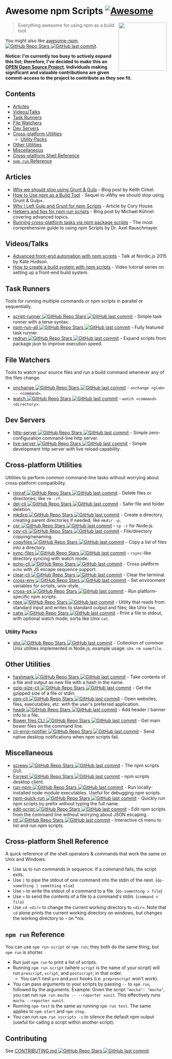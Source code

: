 <!--lint ignore awesome-heading-->
# Awesome npm Scripts [![Awesome](https://awesome.re/badge.svg)](https://awesome.re)

[<img src="https://github.com/RyanZim/awesome-npm-scripts/raw/master/npm-logo.png" align="right" width="150">](https://www.npmjs.com)

> Everything awesome for using npm as a build tool.

You might also like [awesome-npm ![GitHub Repo Stars](https://img.shields.io/github/stars/sindresorhus/awesome-npm) ![GitHub last commit](https://img.shields.io/github/last-commit/sindresorhus/awesome-npm)](https://github.com/sindresorhus/awesome-npm).

**Notice: I'm currently too busy to actively expand this list; therefore, I've decided to make this an [OPEN Open Source Project](http://openopensource.github.io/). Individuals making significant and valuable contributions are given commit-access to the project to contribute as they see fit.**

## Contents

<!-- START doctoc generated TOC please keep comment here to allow auto update -->
<!-- DON'T EDIT THIS SECTION, INSTEAD RE-RUN doctoc TO UPDATE -->

- [Articles](#articles)
- [Videos/Talks](#videostalks)
- [Task Runners](#task-runners)
- [File Watchers](#file-watchers)
- [Dev Servers](#dev-servers)
- [Cross-platform Utilities](#cross-platform-utilities)
  - [Utility Packs](#utility-packs)
- [Other Utilities](#other-utilities)
- [Miscellaneous](#miscellaneous)
- [Cross-platform Shell Reference](#cross-platform-shell-reference)
- [`npm run` Reference](#npm-run-reference)

<!-- END doctoc generated TOC please keep comment here to allow auto update -->

## Articles

- [Why we should stop using Grunt & Gulp](https://www.keithcirkel.co.uk/why-we-should-stop-using-grunt/) - Blog post by Keith Cirkel.
- [How to Use npm as a Build Tool](https://www.keithcirkel.co.uk/how-to-use-npm-as-a-build-tool/) - Sequel to »Why we should stop using Grunt & Gulp«.
- [Why I Left Gulp and Grunt for npm Scripts](https://medium.freecodecamp.com/why-i-left-gulp-and-grunt-for-npm-scripts-3d6853dd22b8) -  Article by Cory House.
- [Helpers and tips for npm run scripts](http://michael-kuehnel.de/tooling/2018/03/22/helpers-and-tips-for-npm-run-scripts.html) - Blog post by Michael Kühnel covering advanced topics.
- [Running cross-platform tasks via npm package scripts](https://exploringjs.com/nodejs-shell-scripting/ch_package-scripts.html) - The most comprehensive guide to using npm Scripts by Dr. Axel Rauschmayer.

## Videos/Talks

- [Advanced front-end automation with npm scripts](https://www.youtube.com/watch?v=0RYETb9YVrk) - Talk at Nordic.js 2015 by Kate Hudson.
- [How to create a build system with npm scripts](http://www.penta-code.com/how-to-create-a-build-system-with-npm-scripts/) - Video tutorial series on setting up a front-end build system.

## Task Runners

Tools for running multiple commands or npm scripts in parallel or sequentially.

- [script-runner ![GitHub Repo Stars](https://img.shields.io/github/stars/paulpflug/script-runner) ![GitHub last commit](https://img.shields.io/github/last-commit/paulpflug/script-runner)](https://github.com/paulpflug/script-runner) - Simple task runner with a terse syntax.
- [npm-run-all ![GitHub Repo Stars](https://img.shields.io/github/stars/mysticatea/npm-run-all) ![GitHub last commit](https://img.shields.io/github/last-commit/mysticatea/npm-run-all)](https://github.com/mysticatea/npm-run-all) - Fully featured task runner.
- [redrun ![GitHub Repo Stars](https://img.shields.io/github/stars/coderaiser/redrun) ![GitHub last commit](https://img.shields.io/github/last-commit/coderaiser/redrun)](https://github.com/coderaiser/redrun) - Expand scripts from package.json to improve execution speed.

## File Watchers

Tools to watch your source files and run a build command whenever any of the files change.

- [onchange ![GitHub Repo Stars](https://img.shields.io/github/stars/Qard/onchange) ![GitHub last commit](https://img.shields.io/github/last-commit/Qard/onchange)](https://github.com/Qard/onchange) - `onchange <glob> -- <command>`.
- [watch ![GitHub Repo Stars](https://img.shields.io/github/stars/mikeal/watch) ![GitHub last commit](https://img.shields.io/github/last-commit/mikeal/watch)](https://github.com/mikeal/watch) - `watch <command> <directory>`.

## Dev Servers

- [http-server ![GitHub Repo Stars](https://img.shields.io/github/stars/indexzero/http-server) ![GitHub last commit](https://img.shields.io/github/last-commit/indexzero/http-server)](https://github.com/indexzero/http-server) - Simple zero-configuration command-line http server.
- [live-server ![GitHub Repo Stars](https://img.shields.io/github/stars/tapio/live-server) ![GitHub last commit](https://img.shields.io/github/last-commit/tapio/live-server)](https://github.com/tapio/live-server) - Simple development http server with live reload capability.

## Cross-platform Utilities

Utilities to perform common command-line tasks without worrying about cross-platform compatibility.

- [rimraf ![GitHub Repo Stars](https://img.shields.io/github/stars/isaacs/rimraf) ![GitHub last commit](https://img.shields.io/github/last-commit/isaacs/rimraf)](https://github.com/isaacs/rimraf) - Delete files or directories; like `rm -rf`.
- [del-cli ![GitHub Repo Stars](https://img.shields.io/github/stars/sindresorhus/del-cli) ![GitHub last commit](https://img.shields.io/github/last-commit/sindresorhus/del-cli)](https://github.com/sindresorhus/del-cli) - Safer file and folder deletion.
- [mkdirp ![GitHub Repo Stars](https://img.shields.io/github/stars/substack/node-mkdirp) ![GitHub last commit](https://img.shields.io/github/last-commit/substack/node-mkdirp)](https://github.com/substack/node-mkdirp) - Create a directory, creating parent directories if needed; like `mkdir -p`.
- [cpr ![GitHub Repo Stars](https://img.shields.io/github/stars/davglass/cpr) ![GitHub last commit](https://img.shields.io/github/last-commit/davglass/cpr)](https://github.com/davglass/cpr) - `cp -r` for Node.js.
- [cpy-cli ![GitHub Repo Stars](https://img.shields.io/github/stars/sindresorhus/cpy-cli) ![GitHub last commit](https://img.shields.io/github/last-commit/sindresorhus/cpy-cli)](https://github.com/sindresorhus/cpy-cli) - File/directory copying/renaming.
- [copyfiles ![GitHub Repo Stars](https://img.shields.io/github/stars/calvinmetcalf/copyfiles) ![GitHub last commit](https://img.shields.io/github/last-commit/calvinmetcalf/copyfiles)](https://github.com/calvinmetcalf/copyfiles) - Copy a list of files into a directory.
- [sync-files ![GitHub Repo Stars](https://img.shields.io/github/stars/byteclubfr/node-sync-files) ![GitHub last commit](https://img.shields.io/github/last-commit/byteclubfr/node-sync-files)](https://github.com/byteclubfr/node-sync-files) - `rsync`-like directory syncing with watch mode.
- [echo-cli ![GitHub Repo Stars](https://img.shields.io/github/stars/iamakulov/echo-cli) ![GitHub last commit](https://img.shields.io/github/last-commit/iamakulov/echo-cli)](https://github.com/iamakulov/echo-cli) - Cross-platform `echo` with JS escape sequence support.
- [clear-cli ![GitHub Repo Stars](https://img.shields.io/github/stars/sindresorhus/clear-cli) ![GitHub last commit](https://img.shields.io/github/last-commit/sindresorhus/clear-cli)](https://github.com/sindresorhus/clear-cli) - Clear the terminal.
- [cross-env ![GitHub Repo Stars](https://img.shields.io/github/stars/kentcdodds/cross-env) ![GitHub last commit](https://img.shields.io/github/last-commit/kentcdodds/cross-env)](https://github.com/kentcdodds/cross-env) - Set environment variables for scripts, unix-style.
- [cross-os ![GitHub Repo Stars](https://img.shields.io/github/stars/milewski/cross-os) ![GitHub last commit](https://img.shields.io/github/last-commit/milewski/cross-os)](https://github.com/milewski/cross-os) - Run platform-specific npm scripts.
- [ntee ![GitHub Repo Stars](https://img.shields.io/github/stars/stefanmaric/ntee) ![GitHub last commit](https://img.shields.io/github/last-commit/stefanmaric/ntee)](https://github.com/stefanmaric/ntee) - Utility that reads from standard input and writes to standard output and files; like Unix `tee`.
- [catw ![GitHub Repo Stars](https://img.shields.io/github/stars/substack/catw) ![GitHub last commit](https://img.shields.io/github/last-commit/substack/catw)](https://github.com/substack/catw) - Print a file to stdout, with optional watch mode; sorta like Unix `cat`.

### Utility Packs

- [shx ![GitHub Repo Stars](https://img.shields.io/github/stars/shelljs/shx) ![GitHub last commit](https://img.shields.io/github/last-commit/shelljs/shx)](https://github.com/shelljs/shx) - Collection of common Unix utilities implemented in Node.js; example usage: `shx rm somefile`.

## Other Utilities

- [hashmark ![GitHub Repo Stars](https://img.shields.io/github/stars/keithamus/hashmark) ![GitHub last commit](https://img.shields.io/github/last-commit/keithamus/hashmark)](https://github.com/keithamus/hashmark) -  Take contents of a file and output as new file with a hash in the name.
- [gzip-size-cli ![GitHub Repo Stars](https://img.shields.io/github/stars/sindresorhus/gzip-size-cli) ![GitHub last commit](https://img.shields.io/github/last-commit/sindresorhus/gzip-size-cli)](https://github.com/sindresorhus/gzip-size-cli) - Get the gzipped size of a file or stdin.
- [opn-cli ![GitHub Repo Stars](https://img.shields.io/github/stars/sindresorhus/opn-cli) ![GitHub last commit](https://img.shields.io/github/last-commit/sindresorhus/opn-cli)](https://github.com/sindresorhus/opn-cli) - Open websites, files, executables, etc. with the user's preferred application.
- [headr ![GitHub Repo Stars](https://img.shields.io/github/stars/heldr/headr) ![GitHub last commit](https://img.shields.io/github/last-commit/heldr/headr)](https://github.com/heldr/headr) - Add header / banner info to a file.
- [Bower files CLI ![GitHub Repo Stars](https://img.shields.io/github/stars/thompsonemerson/bower-files-cli) ![GitHub last commit](https://img.shields.io/github/last-commit/thompsonemerson/bower-files-cli)](https://github.com/thompsonemerson/bower-files-cli) - Get main bower files on the command line.
- [cli-error-notifier ![GitHub Repo Stars](https://img.shields.io/github/stars/micromata/cli-error-notifier) ![GitHub last commit](https://img.shields.io/github/last-commit/micromata/cli-error-notifier)](https://github.com/micromata/cli-error-notifier) - Send native desktop notifications when npm scripts fail.

## Miscellaneous

- [screwy ![GitHub Repo Stars](https://img.shields.io/github/stars/samueleaton/screwy) ![GitHub last commit](https://img.shields.io/github/last-commit/samueleaton/screwy)](https://github.com/samueleaton/screwy) - The npm scripts GUI.
- [Forrest ![GitHub Repo Stars](https://img.shields.io/github/stars/stefanjudis/forrest) ![GitHub last commit](https://img.shields.io/github/last-commit/stefanjudis/forrest)](https://github.com/stefanjudis/forrest) - npm scripts desktop client.
- [run-npm ![GitHub Repo Stars](https://img.shields.io/github/stars/timoxley/npm-run) ![GitHub last commit](https://img.shields.io/github/last-commit/timoxley/npm-run)](https://github.com/timoxley/npm-run) - Run locally-installed node module executables. Useful for debugging npm scripts.
- [npm-quick-run ![GitHub Repo Stars](https://img.shields.io/github/stars/bahmutov/npm-quick-run) ![GitHub last commit](https://img.shields.io/github/last-commit/bahmutov/npm-quick-run)](https://github.com/bahmutov/npm-quick-run) - Quickly run npm scripts by prefix without typing the full name.
- [edit-script ![GitHub Repo Stars](https://img.shields.io/github/stars/RyanZim/edit-script) ![GitHub last commit](https://img.shields.io/github/last-commit/RyanZim/edit-script)](https://github.com/RyanZim/edit-script) - Edit npm scripts from the command line without worrying about JSON escaping.
- [ntl ![GitHub Repo Stars](https://img.shields.io/github/stars/ruyadorno/ntl) ![GitHub last commit](https://img.shields.io/github/last-commit/ruyadorno/ntl)](https://github.com/ruyadorno/ntl) - Interactive cli menu to list and run npm scripts.

## Cross-platform Shell Reference

A quick reference of the shell operators & commands that work the same on Unix and Windows.

- Use `&&` to run commands in sequence. If a command fails, the script exits.
- Use `|` to pipe the stdout of one command into the stdin of the next. (`do-something | something else`)
- Use `>` to write the stdout of a command to a file. (`do-something > file`)
- Use `<` to send the contents of a file to a command's stdin. (`command < file`)
- Use `cd <dir>` to change the current working directory to `<dir>`. Note that `cd` alone prints the current working directory on windows, but changes the working directory to `~` on \*nix.

## `npm run` Reference

You can use `npm run-script` or `npm run`; they both do the same thing, but `npm run` is shorter.

- Run just `npm run` to print a list of scripts.
- Running `npm run script` (where `script` is the name of your script) will run `prescript`, `script`, and `postscript`; in that order.
  - You can't nest `pre` and `post` hooks (i.e. `preprescript` won't work).
- You can pass arguments to your scripts by passing `--` to `npm run`, followed by the arguments. Example: Given the script `"mocha": "mocha"`, you can run `npm run mocha -- --reporter xunit`. This effectively runs `mocha --reporter xunit`.
- Running `npm test` is the same as running `npm run test`. The same applies to `npm start` and `npm stop`.
- You can run `npm run <script> -s` to silence the default npm output (useful for calling a script within another script).

## Contributing

See [CONTRIBUTING.md ![GitHub Repo Stars](https://img.shields.io/github/stars/RyanZim/awesome-npm-scripts) ![GitHub last commit](https://img.shields.io/github/last-commit/RyanZim/awesome-npm-scripts)](https://github.com/RyanZim/awesome-npm-scripts/blob/master/CONTRIBUTING.md).
